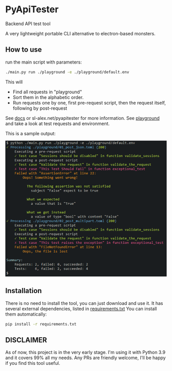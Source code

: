 # PyApiTester
Backend API test tool

A very lightweight portable CLI alternative to electron-based monsters.

## How to use

run the main script with parameters:

```bash
./main.py run ./playground -e ./playground/default.env
```

This will

- Find all requests in "playground"
- Sort them in the alphabetic order.
- Run requests one by one, first pre-request script, then the request itself, following by post-request

See [docs][docs] or sl-alex.net/pyapitester for more information.
See [playground][playground] and take a look at test requests and environment.

This is a sample output:

![Sample CLI output](docs/cli_output.png)

## Installation

There is no need to install the tool, you can just download and use it. It has several external dependencies, listed in [requirements.txt](requirements.txt)
You can install them automatically:

```bash
pip install -r requirements.txt
```

## DISCLAIMER

As of now, this project is in the very early stage. I'm using it with Python 3.9 and it covers 99% all my needs.
Any PRs are friendly welcome, I'll be happy if you find this tool useful.

[docs]: docs
[playground]: playground